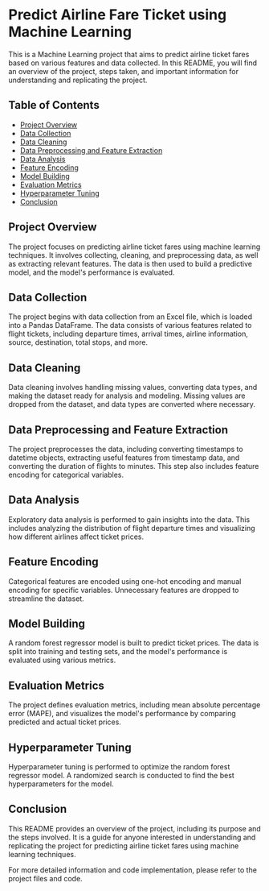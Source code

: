 # Predict Airline Fare Ticket using Machine Learning

This is a Machine Learning project that aims to predict airline ticket fares based on various features and data collected. In this README, you will find an overview of the project, steps taken, and important information for understanding and replicating the project.

## Table of Contents
- [Project Overview](#project-overview)
- [Data Collection](#data-collection)
- [Data Cleaning](#data-cleaning)
- [Data Preprocessing and Feature Extraction](#data-preprocessing-and-feature-extraction)
- [Data Analysis](#data-analysis)
- [Feature Encoding](#feature-encoding)
- [Model Building](#model-building)
- [Evaluation Metrics](#evaluation-metrics)
- [Hyperparameter Tuning](#hyperparameter-tuning)
- [Conclusion](#conclusion)

## Project Overview
The project focuses on predicting airline ticket fares using machine learning techniques. It involves collecting, cleaning, and preprocessing data, as well as extracting relevant features. The data is then used to build a predictive model, and the model's performance is evaluated.

## Data Collection
The project begins with data collection from an Excel file, which is loaded into a Pandas DataFrame. The data consists of various features related to flight tickets, including departure times, arrival times, airline information, source, destination, total stops, and more.

## Data Cleaning
Data cleaning involves handling missing values, converting data types, and making the dataset ready for analysis and modeling. Missing values are dropped from the dataset, and data types are converted where necessary.

## Data Preprocessing and Feature Extraction
The project preprocesses the data, including converting timestamps to datetime objects, extracting useful features from timestamp data, and converting the duration of flights to minutes. This step also includes feature encoding for categorical variables.

## Data Analysis
Exploratory data analysis is performed to gain insights into the data. This includes analyzing the distribution of flight departure times and visualizing how different airlines affect ticket prices.

## Feature Encoding
Categorical features are encoded using one-hot encoding and manual encoding for specific variables. Unnecessary features are dropped to streamline the dataset.

## Model Building
A random forest regressor model is built to predict ticket prices. The data is split into training and testing sets, and the model's performance is evaluated using various metrics.

## Evaluation Metrics
The project defines evaluation metrics, including mean absolute percentage error (MAPE), and visualizes the model's performance by comparing predicted and actual ticket prices.

## Hyperparameter Tuning
Hyperparameter tuning is performed to optimize the random forest regressor model. A randomized search is conducted to find the best hyperparameters for the model.

## Conclusion
This README provides an overview of the project, including its purpose and the steps involved. It is a guide for anyone interested in understanding and replicating the project for predicting airline ticket fares using machine learning techniques.

For more detailed information and code implementation, please refer to the project files and code.
